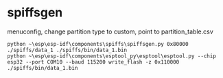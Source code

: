 # spiffsgen

menuconfig, change partition type to custom, point to partition_table.csv

```
python ~\esp\esp-idf\components\spiffs\spiffsgen.py 0x80000 ./spiffs/data_1 ./spiffs/bin/data_1.bin
python ~\esp\esp-idf\components\esptool_py\esptool\esptool.py --chip esp32 --port COM10 --baud 115200 write_flash -z 0x110000 ./spiffs/bin/data_1.bin
```